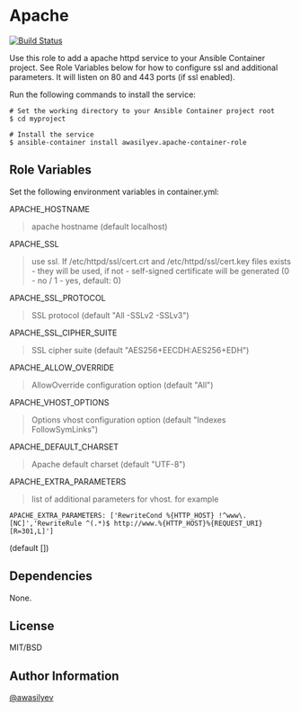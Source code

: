 Apache
=========

[![Build Status](https://travis-ci.org/awasilyev/apache-container.svg?branch=master)](https://travis-ci.org/awasilyev/memcached-container)

Use this role to add a apache httpd service to your Ansible Container project. See Role Variables below for how to configure ssl and additional parameters. 
It will listen on 80 and 443 ports (if ssl enabled).

Run the following commands to install the service:

```
# Set the working directory to your Ansible Container project root
$ cd myproject

# Install the service
$ ansible-container install awasilyev.apache-container-role 
```

Role Variables
--------------

Set the following environment variables in container.yml:

APACHE_HOSTNAME
> apache hostname (default localhost)

APACHE_SSL
> use ssl. If /etc/httpd/ssl/cert.crt and /etc/httpd/ssl/cert.key files exists - they will be used, if not - self-signed certificate will be generated  (0 - no / 1 - yes, default: 0)

APACHE_SSL_PROTOCOL
> SSL protocol (default "All -SSLv2 -SSLv3")

APACHE_SSL_CIPHER_SUITE
> SSL cipher suite (default "AES256+EECDH:AES256+EDH")

APACHE_ALLOW_OVERRIDE
> AllowOverride configuration option (default "All")

APACHE_VHOST_OPTIONS
> Options vhost configuration option (default "Indexes FollowSymLinks")

APACHE_DEFAULT_CHARSET
> Apache default charset (default "UTF-8")

APACHE_EXTRA_PARAMETERS
> list of additional parameters for vhost. for example 
```
APACHE_EXTRA_PARAMETERS: ['RewriteCond %{HTTP_HOST} !^www\. [NC]','RewriteRule ^(.*)$ http://www.%{HTTP_HOST}%{REQUEST_URI} [R=301,L]']
```
(default [])

Dependencies
------------

None.

License
-------

MIT/BSD

Author Information
------------------

[@awasilyev](https://github.com/awasilyev)
